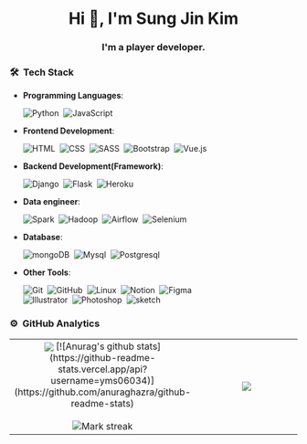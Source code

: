 <h1 align="center">Hi 👋, I'm Sung Jin Kim</h1>
<h3 align="center">I'm a player developer.</h3>

### 🛠 &nbsp;Tech Stack

- **Programming Languages**:

    ![Python](https://img.shields.io/badge/-Python-05122A?style=flat&logo=python)&nbsp;
    ![JavaScript](https://img.shields.io/badge/-JavaScript-05122A?style=flat&logo=javascript)&nbsp;


- **Frontend Development**:

    ![HTML](https://img.shields.io/badge/-HTML-05122A?style=flat&logo=HTML5)&nbsp;
    ![CSS](https://img.shields.io/badge/-CSS-05122A?style=flat&logo=CSS3&logoColor=1572B6)&nbsp;
    ![SASS](https://img.shields.io/badge/-sass-05122A?style=flat&logo=sass)&nbsp;
    ![Bootstrap](https://img.shields.io/badge/-Bootstrap-05122A?style=flat&logo=bootstrap&logoColor=563D7C)&nbsp;
    ![Vue.js](https://img.shields.io/badge/-Vue-05122A?style=flat&logo=vue.js)&nbsp;
    
    
- **Backend Development(Framework)**:

    ![Django](https://img.shields.io/badge/-Django-05122A?style=flat&logo=django)&nbsp;
    ![Flask](https://img.shields.io/badge/-Flask-05122A?style=flat&logo=flask)&nbsp;
    ![Heroku](https://img.shields.io/badge/-Heroku-05122A?style=flat&logo=heroku)&nbsp;
    

- **Data engineer**:

    ![Spark](https://img.shields.io/badge/-Spark-05122A?style=flat&logo=apache-spark)&nbsp;
    ![Hadoop](https://img.shields.io/badge/-Hadoop-05122A?style=flat&logo=apache-hadoop)&nbsp;
    ![Airflow](https://img.shields.io/badge/-Airflow-05122A?style=flat&logo=apache-airflow)&nbsp;
    ![Selenium](https://img.shields.io/badge/-Selenium-05122A?style=flat&logo=selenium)&nbsp;


- **Database**:

    ![mongoDB](https://img.shields.io/badge/-mongoDB-05122A?style=flat&logo=mongoDB)&nbsp;
    ![Mysql](https://img.shields.io/badge/-Mysql-05122A?style=flat&logo=mysql)&nbsp;
    ![Postgresql](https://img.shields.io/badge/-Postgresql-05122A?style=flat&logo=postgresql)&nbsp;
    

- **Other Tools**:

    ![Git](https://img.shields.io/badge/-Git-05122A?style=flat&logo=git)&nbsp;
    ![GitHub](https://img.shields.io/badge/-GitHub-05122A?style=flat&logo=github)&nbsp;
    ![Linux](https://img.shields.io/badge/-linux-05122A?style=flat&logo=linux)&nbsp;
    ![Notion](https://img.shields.io/badge/-Notion-05122A?style=flat&logo=notion)&nbsp;
    ![Figma](https://img.shields.io/badge/-figma-05122A?style=flat&logo=figma) \
    ![Illustrator](https://img.shields.io/badge/-Illustrator-05122A?style=flat&logo=adobe-illustrator)&nbsp;
    ![Photoshop](https://img.shields.io/badge/-Photoshop-05122A?style=flat&logo=adobe-photoshop)&nbsp;
    ![sketch](https://img.shields.io/badge/-sketch-05122A?style=flat&logo=sketch)&nbsp;
   







### ⚙️ &nbsp;GitHub Analytics

<table border="0" align="center">
<tr border="0">
<td width="50%" align="center">
  
  <img  align="center"  src="https://github-readme-stats.vercel.app/api?username=yms06034&theme=cobalt&show_icons=true&count_private=true" />
  [![Anurag's github stats](https://github-readme-stats.vercel.app/api?username=yms06034)](https://github.com/anuraghazra/github-readme-stats)
  <br></br>
  <img  title="🔥 Get streak stats for your profile at git.io/streak-stats" alt="Mark streak" src="https://github-readme-streak-stats.herokuapp.com/?user=yms06034&theme=dark&hide_border=true" />


  
</td>

<td width="50%" align="center">

  <img  align="center"  src="https://github-readme-stats.anuraghazra1.vercel.app/api/top-langs/?username=yms06034&theme=dark&hide_border=true&no-bg=true&no-frame=true&langs_count=10"/>
  
  </td>
</tr>
</table>

<br>
